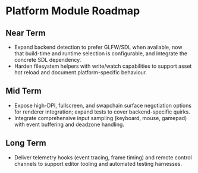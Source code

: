 # Platform Module Roadmap

## Near Term
- Expand backend detection to prefer GLFW/SDL when available, now that build-time and runtime selection is configurable, and integrate the concrete SDL dependency.
- Harden filesystem helpers with write/watch capabilities to support asset hot reload and document platform-specific behaviour.

## Mid Term
- Expose high-DPI, fullscreen, and swapchain surface negotiation options for renderer integration; expand tests to cover backend-specific quirks.
- Integrate comprehensive input sampling (keyboard, mouse, gamepad) with event buffering and deadzone handling.

## Long Term
- Deliver telemetry hooks (event tracing, frame timing) and remote control channels to support editor tooling and automated testing harnesses.
